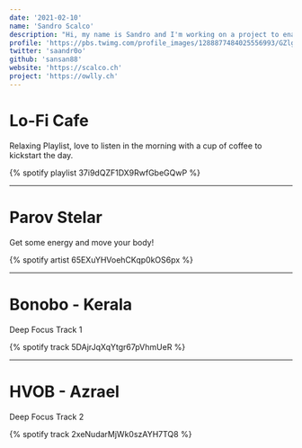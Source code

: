 ```yaml
---
date: '2021-02-10'
name: 'Sandro Scalco'
description: "Hi, my name is Sandro and I'm working on a project to enable more digital democracy."
profile: 'https://pbs.twimg.com/profile_images/1288877484025556993/GZlgSnfP_400x400.jpg'
twitter: 'saandr0o'
github: 'sansan88'
website: 'https://scalco.ch'
project: 'https://owlly.ch'
---
```


# Lo-Fi Cafe

Relaxing Playlist, love to listen in the morning with a cup of coffee to kickstart the day.

{% spotify playlist 37i9dQZF1DX9RwfGbeGQwP %}

---

# Parov Stelar

Get some energy and move your body!

{% spotify artist 65EXuYHVoehCKqp0kOS6px %}

---

# Bonobo - Kerala

Deep Focus Track 1

{% spotify track 5DAjrJqXqYtgr67pVhmUeR %}

---

# HVOB - Azrael

Deep Focus Track 2

{% spotify track 2xeNudarMjWk0szAYH7TQ8 %}
